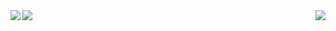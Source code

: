 <img align="left" src="https://github-readme-stats.vercel.app/api?username=BarthVisuals&show_icons=true&theme=radical" />
<img align="right" src="https://github-readme-stats.vercel.app/api/wakatime?username=BarthVisuals&theme=radical" />
<img align="center" src="https://github-readme-stats.vercel.app/api/top-langs/?username=BarthVisuals&theme=radical" />
